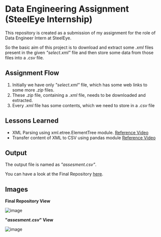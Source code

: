 
# Data Engineering Assignment (SteelEye Internship)

This repository is created as a submission of my assignment for the role of Data Engineer Intern at SteelEye. 

So the basic aim of this project is to download and extract some *.xml* files present in the given *"select.xml"* file and then store some data from those files into a *.csv* file.






## Assignment Flow

1. Initially we have only *"select.xml"* file, which has some web links to some more *.zip* files.
2. These *.zip* file, containing a *.xml* file, needs to be downloaded and extracted.
3. Every *.xml* file has some contents, which we need to store in a *.csv* file




## Lessons Learned

- XML Parsing using xml.etree.ElementTree module.   [Reference Video](https://www.youtube.com/watch?v=r6dyk68gymk&t=266s)
- Transfer content of XML to CSV using pandas module  [Reference Video](https://www.youtube.com/watch?v=SizmFIgEJ2s)



## Output

The output file is named as *"assesment.csv"*.

You can have a look at the Final Repository [here](https://drive.google.com/drive/u/0/folders/1JF3Jb9C4TzXJSq38jGPCXe1Thg3Pn8X6). 

## Images

**Final Repository View**

![image](https://user-images.githubusercontent.com/87128922/193415911-e8b7abfe-89fe-47c1-a335-025a84d5d803.png)

**"*assesment.csv*" View**

![image](https://user-images.githubusercontent.com/87128922/193415978-4c8d245e-3e01-4f80-976d-60414fa0fa4d.png)


